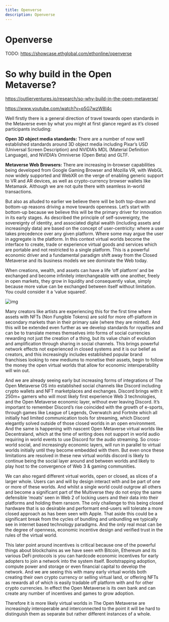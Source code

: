 ```yaml
---
title: Openverse
description: Openverse
---
```

# Openverse

TODO: https://showcase.ethglobal.com/ethonline/openverse





# So why build in the Open Metaverse?

https://outlierventures.io/research/so-why-build-in-the-open-metaverse/

https://www.youtube.com/watch?v=p5G7wzW8I4c



Well firstly there is a general direction of travel towards open standards in the Metaverse even by what you might at first glance regard as it’s closed participants including:

**Open 3D object media standards:** There are a number of now well established standards around 3D object media including Pixar’s USD (Universal Screen Description) and NVIDIA’s MDL (Material Definition Language), and NVIDIA’s Omniverse (Open Beta) and GLTF.

**Metaverse Web Browsers:** There are increasing in-browser capabilities being developed from Google Gaming Browser and Mozilla VR, with WebGL now widely supported and WebXR on the verge of enabling generic support to VR and AR devices, as well as crypto-currency browser wallets like Metamask. Although we are not quite there with seamless in-world transactions.

But also as alluded to earlier we believe there will be both top-down and bottom-up reasons driving a move towards openness. Let’s start with bottom-up because we believe this will be the primary driver for innovation in its early stages. As described the principle of self-sovereignty, the sovereignty of identity, and associated digital wealth (including assets and increasingly data) are based on the concept of user-centricity: where a user takes precedence over any given platform. Where some may argue the user in aggregate is the platform. In this context virtual worlds become the interface to create, trade or experience virtual goods and services which are portable and not restricted to a single platform. This is a powerful economic driver and a fundamental paradigm shift away from the Closed Metaverse and its business models we see dominate the Web today.

When creations, wealth, and assets can have a life ‘off platform’ and be exchanged and become infinitely interchangeable with one another, freely in open markets, they grow in liquidity and consequently value, simply because more value can be exchanged between itself without limitation. You could consider it a ‘value squared’.

![img](https://outlierventures.io/wp-content/uploads/2021/02/Screenshot-2021-02-05-at-17.57.40.png)

Many creators like artists are experiencing this for the first time where assets with NFTs (Non Fungible Tokens) are sold for more off-platform in secondary markets than in their primary sale (where they are minted). And this will be extended even further as we develop standards for royalties and can be to translate memes themselves into forms of social currencies rewarding not just the creation of a thing, but its value chain of evolution and amplification through sharing in social channels. This brings powerful network effects not experienced in closed systems and it is our belief as creators, and this increasingly includes established popular brand franchises looking to new mediums to monetise their assets, begin to follow the money the open virtual worlds that allow for economic interoperability will win out.

And we are already seeing early but increasing forms of integrations of The Open Metaverse OS into established social channels like Discord including crypto wallets and NFT marketplaces and exchanges. Discord brings with it 250m+ gamers who will most likely first experience Web 3 technologies, and the Open Metaverse economic layer, without ever leaving Discord. It’s important to remember Discord’s rise coincided with the growth of e-sports, through games like League of Legends, Overwatch and Fortnite which all initially had limited communication tools for streaming, which Discord elegantly solved outside of those closed worlds in an open environment. And the same is happening with nascent Open Metaverse virtual worlds like Decentraland, which at the time of writing does not support in world audio requiring in world events to use Discord for the audio streaming. So cross-world social, and increasingly economic layers, will run in parallel to virtual worlds initially until they become embedded with them. But even once these limitations are resolved in these new virtual worlds discord is likely to continue being the social layer around and between worlds and likely to play host to the convergence of Web 3 & gaming communities.

We can also regard different virtual worlds, open or closed, as slices of a larger whole. Users can and will by design interact with and be part of one or more of these worlds. And whilst a single world could outgrow all others and become a significant part of the Multiverse they do not enjoy the same defensible ‘moats’ seen in Web 2 of locking users and their data into their platforms and holding them ransom. The only challenge to this being closed hardware that is so desirable and performant end-users will tolerate a more closed approach as has been seen with Apple. That aside this could be a significant break from the cycles of bundling and unbundling we typically see in internet based technology paradigms. And the only real moat can be the degree of openness, economic incentive design and verified trust in the rules of the virtual world.

This later point around incentives is critical because one of the powerful things about blockchains as we have seen with Bitcoin, Ethereum and its various DeFi protocols is you can hardcode economic incentives for early adopters to join a network into the system itself. Bootstrapping adoption, compute power and storage or even financial capital to develop the network. And we are seeing this with many early virtual worlds both creating their own crypto currency or selling virtual land, or offering NFTs as rewards all of which is easily tradable off platform with and for other crypto currencies. In effect the Open Metaverse is its own bank and can create any number of incentives and games to grow adoption.

Therefore it is more likely virtual worlds in The Open Metaverse are increasingly interoperable and interconnected to the point it will be hard to distinguish them as separate but rather different instances of a whole.
